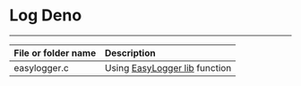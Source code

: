 # Log Deno

---

|File or folder name                     |Description|
|:-----                                  |:----|
|easylogger.c                            |Using [EasyLogger lib](https://github.com/armink/EasyLogger) function|
